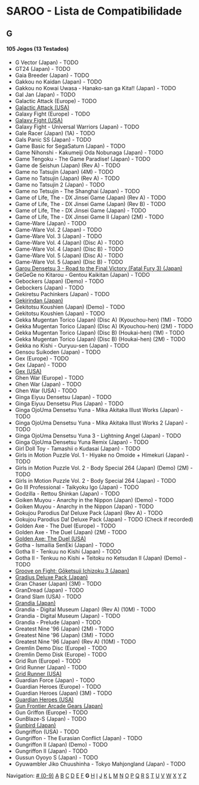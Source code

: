 # SAROO - Lista de Compatibilidade

## G

#### 105 Jogos (13 Testados)

- G Vector (Japan) - TODO
- GT24 (Japan) - TODO
- Gaia Breeder (Japan) - TODO
- Gakkou no Kaidan (Japan) - TODO
- Gakkou no Kowai Uwasa - Hanako-san ga Kita!! (Japan) - TODO
- Gal Jan (Japan) - TODO
- Galactic Attack (Europe) - TODO
- [Galactic Attack (USA)](../../Regions/USA/T-8116H/01/README.md)
- Galaxy Fight (Europe) - TODO
- [Galaxy Fight (USA)](../../Regions/USA/T-1504H/01/README.md)
- Galaxy Fight - Universal Warriors (Japan) - TODO
- Gale Racer (Japan) (1A) - TODO
- Gals Panic SS (Japan) - TODO
- Game Basic for SegaSaturn (Japan) - TODO
- Game Nihonshi - Kakumeiji Oda Nobunaga (Japan) - TODO
- Game Tengoku - The Game Paradise! (Japan) - TODO
- Game de Seishun (Japan) (Rev A) - TODO
- Game no Tatsujin (Japan) (4M) - TODO
- Game no Tatsujin (Japan) (Rev A) - TODO
- Game no Tatsujin 2 (Japan) - TODO
- Game no Tetsujin - The Shanghai (Japan) - TODO
- Game of Life, The - DX Jinsei Game (Japan) (Rev A) - TODO
- Game of Life, The - DX Jinsei Game (Japan) (Rev B) - TODO
- Game of Life, The - DX Jinsei Game (Japan) - TODO
- Game of Life, The - DX Jinsei Game II (Japan) (2M) - TODO
- Game-Ware (Japan) - TODO
- Game-Ware Vol. 2 (Japan) - TODO
- Game-Ware Vol. 3 (Japan) - TODO
- Game-Ware Vol. 4 (Japan) (Disc A) - TODO
- Game-Ware Vol. 4 (Japan) (Disc B) - TODO
- Game-Ware Vol. 5 (Japan) (Disc A) - TODO
- Game-Ware Vol. 5 (Japan) (Disc B) - TODO
- [Garou Densetsu 3 - Road to the Final Victory (Fatal Fury 3) (Japan)](../../Regions/Japan/T-3102G/01/README.md)
- GeGeGe no Kitarou - Gentou Kaikitan (Japan) - TODO
- Gebockers (Japan) (Demo) - TODO
- Gebockers (Japan) - TODO
- Gekiretsu Pachinkers (Japan) - TODO
- [Gekirindan (Japan)](../../Regions/Japan/T-7008G/01/README.md)
- Gekitotsu Koushien (Japan) (Demo) - TODO
- Gekitotsu Koushien (Japan) - TODO
- Gekka Mugentan Torico (Japan) (Disc A) (Kyouchou-hen) (1M) - TODO
- Gekka Mugentan Torico (Japan) (Disc A) (Kyouchou-hen) (2M) - TODO
- Gekka Mugentan Torico (Japan) (Disc B) (Houkai-hen) (1M) - TODO
- Gekka Mugentan Torico (Japan) (Disc B) (Houkai-hen) (2M) - TODO
- Gekka no Kishi - Ouryuu-sen (Japan) - TODO
- Gensou Suikoden (Japan) - TODO
- Gex (Europe) - TODO
- Gex (Japan) - TODO
- [Gex (USA)](../../Regions/USA/T-15904H/01/README.md)
- Ghen War (Europe) - TODO
- Ghen War (Japan) - TODO
- Ghen War (USA) - TODO
- Ginga Eiyuu Densetsu (Japan) - TODO
- Ginga Eiyuu Densetsu Plus (Japan) - TODO
- Ginga OjoUma Densetsu Yuna - Mika Akitaka Illust Works (Japan) - TODO
- Ginga OjoUma Densetsu Yuna - Mika Akitaka Illust Works 2 (Japan) - TODO
- Ginga OjoUma Densetsu Yuna 3 - Lightning Angel (Japan) - TODO
- Ginga OjoUma Densetsu Yuna Remix (Japan) - TODO
- Girl Doll Toy - Tamashii o Kudasai (Japan) - TODO
- Girls in Motion Puzzle Vol. 1 - Hiyake no Omoide + Himekuri (Japan) - TODO
- Girls in Motion Puzzle Vol. 2 - Body Special 264 (Japan) (Demo) (2M) - TODO
- Girls in Motion Puzzle Vol. 2 - Body Special 264 (Japan) - TODO
- Go III Professional - Taikyoku Igo (Japan) - TODO
- Godzilla - Rettou Shinkan (Japan) - TODO
- Goiken Muyou - Anarchy in the Nippon (Japan) (Demo) - TODO
- Goiken Muyou - Anarchy in the Nippon (Japan) - TODO
- Gokujou Parodius Da! Deluxe Pack (Japan) (Rev A) - TODO
- Gokujou Parodius Da! Deluxe Pack (Japan) - TODO (Check if recorded)
- Golden Axe - The Duel (Europe) - TODO
- Golden Axe - The Duel (Japan) (2M) - TODO
- [Golden Axe: The Duel (USA)](../../Regions/USA/MK-81045/01/README.md)
- Gotha - Ismailia SenEki (Japan) - TODO
- Gotha II - Tenkuu no Kishi (Japan) - TODO
- Gotha II - Tenkuu no Kishi + Teitoku no Ketsudan II (Japan) (Demo) - TODO
- [Groove on Fight: Gōketsuji Ichizoku 3 (Japan)](../../Regions/Japan/T-14411G/01/README.md)
- [Gradius Deluxe Pack (Japan)](../../Regions/Japan/T-9509G/01/README.md)
- Gran Chaser (Japan) (3M) - TODO
- GranDread (Japan) - TODO
- Grand Slam (USA) - TODO
- [Grandia (Japan)](../../Regions/Japan/T-4507G/01/README.md)
- Grandia - Digital Museum (Japan) (Rev A) (10M) - TODO
- Grandia - Digital Museum (Japan) - TODO
- Grandia - Prelude (Japan) - TODO
- Greatest Nine '96 (Japan) (2M) - TODO
- Greatest Nine '96 (Japan) (3M) - TODO
- Greatest Nine '96 (Japan) (Rev A) (10M) - TODO
- Gremlin Demo Disc (Europe) - TODO
- Gremlin Demo Disk (Europe) - TODO
- Grid Run (Europe) - TODO
- Grid Runner (Japan) - TODO
- [Grid Runner (USA)](../../Regions/USA/T-7025H/01/README.md)
- Guardian Force (Japan) - TODO
- Guardian Heroes (Europe) - TODO
- Guardian Heroes (Japan) (3M) - TODO
- [Guardian Heroes (USA)](../../Regions/USA/MK-81035/01/README.md)
- [Gun Frontier Arcade Gears (Japan)](../../Regions/Japan/T-26109G/01/README.md)
- Gun Griffon (Europe) - TODO
- GunBlaze-S (Japan) - TODO
- [Gunbird (Japan)](../../Regions/Japan/T-14402G/01/README.md)
- Gungriffon (USA) - TODO
- Gungriffon - The Eurasian Conflict (Japan) - TODO
- Gungriffon II (Japan) (Demo) - TODO
- Gungriffon II (Japan) - TODO
- Gussun Oyoyo S (Japan) - TODO
- Gyuwambler Jiko Chuushinha - Tokyo Mahjongland (Japan) - TODO

Navigation:
[# (0-9)](./09.md) [A](./A.md) [B](./B.md) [C](./C.md) [D](./D.md) [E](./E.md) [F](./F.md) **G** [H](./H.md) [I](./I.md) [J](./J.md) [K](./K.md) [L](./L.md) [M](./M.md) [N](./N.md) [O](./O.md) [P](./P.md) [Q](./Q.md) [R](./R.md) [S](./S.md) [T](./T.md) [U](./U.md) [V](./V.md) [W](./W.md) [X](./X.md) [Y](./Y.md) [Z](./Z.md)
